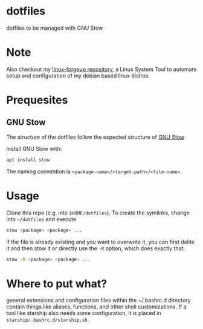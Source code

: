 # dotfiles
dotfiles to be managed with GNU Stow

# Note

Also checkout my [linux-forgeup repository](https://github.com/sascha-kirch/linux-forgeup), a Linux System Tool to automate setup and configuration of my debian based linux distros.


# Prequesites
## GNU Stow

The structure of the dotfiles follow the expected structure of [GNU Stow](https://www.gnu.org/software/stow/)

Install GNU Stow with:
```bash
apt install stow
```

The naming convention is `<package-name>/<target-path>/<file-name>`.

# Usage
Clone this repo (e.g. into `$HOME/dotfiles`). To create the symlinks, change into `~/dotfiles` and execute

```bash
stow <package> <package> ...
```

if the file is already existing and you want to overwrite it, you can first delite it and then stow it or directly use the `-R` option, which does exactly that:

```bash
stow -R <package> <package> ...
```

# Where to put what?

general extensions and configuration files within the ~/.bashrc.d directory contain things like aliases, functions, and other shell customizations.
If a tool like starship also needs some configuration, it is placed in `starship/.bashrc.d/starship.sh`.
